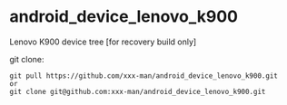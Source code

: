 android_device_lenovo_k900
==========================

Lenovo K900 device tree [for recovery build only]


git clone:

    git pull https://github.com/xxx-man/android_device_lenovo_k900.git
    or
    git clone git@github.com:xxx-man/android_device_lenovo_k900.git
